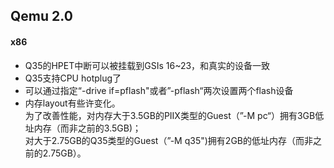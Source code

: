 Qemu 2.0
----
#### x86
+ Q35的HPET中断可以被挂载到GSIs 16~23，和真实的设备一致   
+ Q35支持CPU hotplug了
+ 可以通过指定“-drive if=pflash"或者”-pflash“两次设置两个flash设备
+ 内存layout有些许变化。   
  为了改善性能，对内存大于3.5GB的PIIX类型的Guest（”-M pc“）拥有3GB低址内存（而非之前的3.5GB)；   
  对大于2.75GB的Q35类型的Guest（”-M q35")拥有2GB的低址内存（而非之前的2.75GB）。      
